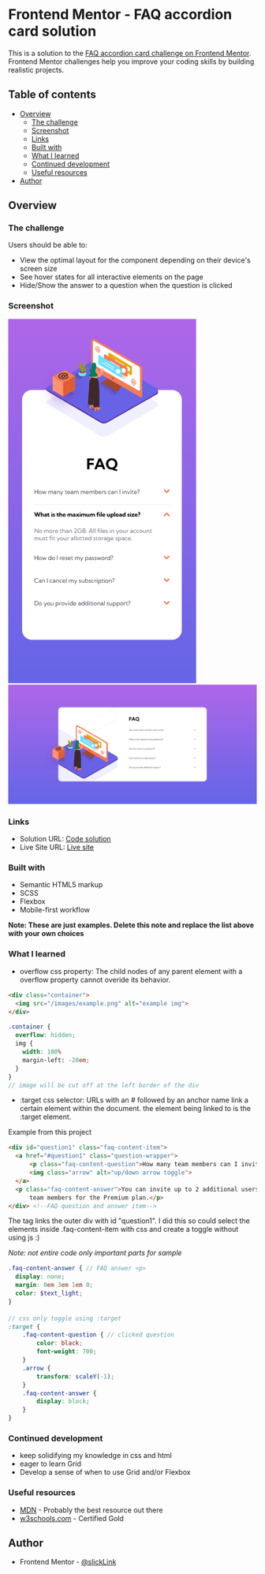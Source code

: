 # Frontend Mentor - FAQ accordion card solution

This is a solution to the [FAQ accordion card challenge on Frontend Mentor](https://www.frontendmentor.io/challenges/faq-accordion-card-XlyjD0Oam). Frontend Mentor challenges help you improve your coding skills by building realistic projects. 

## Table of contents

- [Overview](#overview)
  - [The challenge](#the-challenge)
  - [Screenshot](#screenshot)
  - [Links](#links)
  - [Built with](#built-with)
  - [What I learned](#what-i-learned)
  - [Continued development](#continued-development)
  - [Useful resources](#useful-resources)
- [Author](#author)

## Overview

### The challenge

Users should be able to:

- View the optimal layout for the component depending on their device's screen size
- See hover states for all interactive elements on the page
- Hide/Show the answer to a question when the question is clicked

### Screenshot

![Mobile](./screenshot_mobile.png)
![Desktop](./screenshot_desktop.png)

### Links

- Solution URL: [Code solution](https://github.com/slickLink/faq-accordion-card-main)
- Live Site URL: [Live site](https://faq-accordion-card-main-solution.netlify.app/)

### Built with

- Semantic HTML5 markup
- SCSS
- Flexbox
- Mobile-first workflow


**Note: These are just examples. Delete this note and replace the list above with your own choices**

### What I learned

- overflow css property:
The child nodes of any parent element with a overflow property cannot overide its behavior.
```html
<div class="container">
  <img src="/images/example.png" alt="example img">
</div>
```
```scss
.container {
  overflow: hidden;
  img {
    width: 100%
    margin-left: -20em; 
  }
}
// image will be cut off at the left border of the div
```

- :target css selector:
URLs with an # followed by an anchor name link a certain element within the document. the element being linked to is the :target element.

Example from this project
```html
<div id="question1" class="faq-content-item">
  <a href="#question1" class="question-wrapper">
      <p class="faq-content-question">How many team members can I invite?</p>
      <img class="arrow" alt="up/down arrow toggle">
  </a>
  <p class="faq-content-answer">You can invite up to 2 additional users on the Free plan. There is no limit on 
      team members for the Premium plan.</p>
</div> <!--FAQ question and answer item-->
```
The <a> tag links the outer div with id "question1". I did this so could select the elements inside .faq-content-item with css and create a toggle without using js :)

*Note: not entire code only important parts for sample*
```scss
.faq-content-answer { // FAQ answer <p>
  display: none;
  margin: 0em 3em 1em 0;
  color: $text_light;
}

// css only toggle using :target
:target {
    .faq-content-question { // clicked question
        color: black;
        font-weight: 700;
    }
    .arrow {
        transform: scaleY(-1);
    }
    .faq-content-answer {
        display: block;
    }
}
```
### Continued development

- keep solidifying my knowledge in css and html 
- eager to learn Grid
- Develop a sense of when to use Grid and/or Flexbox

### Useful resources

- [MDN](https://developer.mozilla.org/en-US/) - Probably the best resource out there
- [w3schools.com](https://www.w3schools.com/cssref/sel_target.asp) - Certified Gold

## Author

- Frontend Mentor - [@slickLink](https://www.frontendmentor.io/profile/slickLink)
